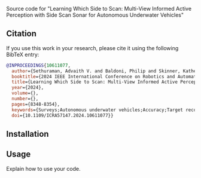 Source code for "Learning Which Side to Scan: Multi-View Informed Active Perception
with Side Scan Sonar for Autonomous Underwater Vehicles"

## Citation

If you use this work in your research, please cite it using the following BibTeX entry:

```bibtex
@INPROCEEDINGS{10611077,
  author={Sethuraman, Advaith V. and Baldoni, Philip and Skinner, Katherine A. and McMahon, James},
  booktitle={2024 IEEE International Conference on Robotics and Automation (ICRA)}, 
  title={Learning Which Side to Scan: Multi-View Informed Active Perception with Side Scan Sonar for Autonomous Underwater Vehicles}, 
  year={2024},
  volume={},
  number={},
  pages={8348-8354},
  keywords={Surveys;Autonomous underwater vehicles;Accuracy;Target recognition;Sonar;Active perception;Graph neural networks},
  doi={10.1109/ICRA57147.2024.10611077}}
```

## Installation


## Usage

Explain how to use your code.
